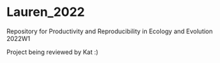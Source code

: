 # Lauren_2022

Repository for Productivity and Reproducibility in Ecology and Evolution 2022W1


Project being reviewed by Kat :) 
